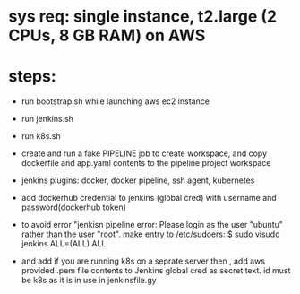 # sys req: single instance, t2.large (2 CPUs, 8 GB RAM) on AWS

# steps:
-  run bootstrap.sh while launching aws ec2 instance
-  run jenkins.sh
-  run k8s.sh
-  create and run a fake PIPELINE job to create workspace, and copy dockerfile and app.yaml contents to the pipeline project workspace
-  jenkins plugins: docker, docker pipeline, ssh agent, kubernetes

-  add dockerhub credential to jenkins (global cred) with username and password(dockerhub token)

-  to avoid error "jenkisn pipeline error: Please login as the user "ubuntu" rather than the user "root".
make entry to /etc/sudoers: 
$ sudo visudo
jenkins ALL=(ALL) ALL

- and add if you are running k8s on a seprate server then , add aws provided .pem file contents to Jenkins global cred as secret text. id must be k8s as it is in use in jenkinsfile.gy

